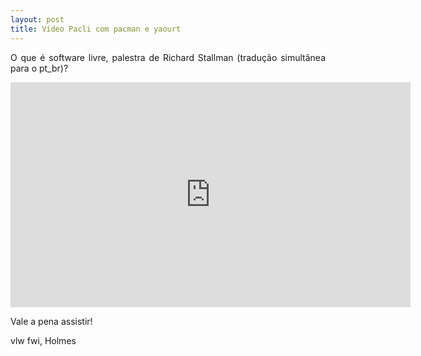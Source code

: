 ```yaml
---
layout: post
title: Vídeo Pacli com pacman e yaourt
---
```


<p style="text-align: justify;">O que é software livre, palestra de Richard Stallman (tradução simultânea para o pt_br)?</p> 

<iframe width="640" height="360" src="https://www.youtube.com/watch?feature=player_detailpage&v=l9zT4uC6pAQ" frameborder="0" allowfullscreen></iframe>

<p style="text-align: justify;"> Vale a pena assistir!</p>

vlw fwi, Holmes
